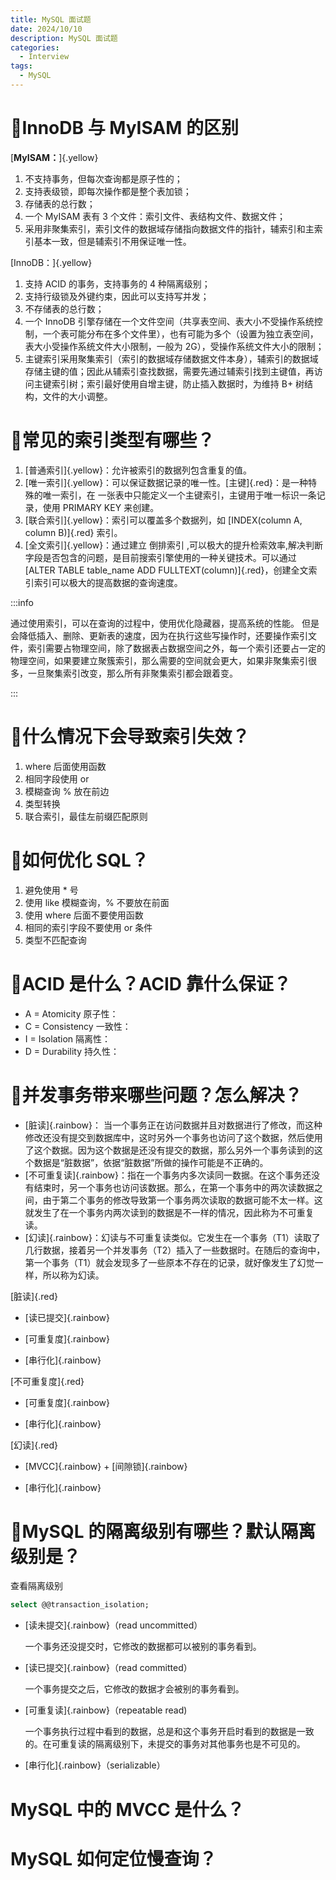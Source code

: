 ```yaml
---
title: MySQL 面试题
date: 2024/10/10
description: MySQL 面试题
categories: 
  - Interview
tags: 
  - MySQL
---
```


# :triangular_flag_on_post:InnoDB 与 MyISAM 的区别

[**MyISAM：**]{.yellow}

1. 不支持事务，但每次查询都是原子性的；
2. 支持表级锁，即每次操作都是整个表加锁；
3. 存储表的总行数；
4. 一个 MyISAM 表有 3 个文件：索引文件、表结构文件、数据文件；
5. 采用非聚集索引，索引文件的数据域存储指向数据文件的指针，辅索引和主索引基本一致，但是辅索引不用保证唯一性。

[InnoDB：]{.yellow}

1. 支持 ACID 的事务，支持事务的 4 种隔离级别；
2. 支持行级锁及外键约束，因此可以支持写并发；
3. 不存储表的总行数；
4. 一个 InnoDB 引擎存储在一个文件空间（共享表空间、表大小不受操作系统控制，一个表可能分布在多个文件里），也有可能为多个（设置为独立表空间，表大小受操作系统文件大小限制，一般为 2G），受操作系统文件大小的限制；
5. 主键索引采用聚集索引（索引的数据域存储数据文件本身），辅索引的数据域存储主键的值；因此从辅索引查找数据，需要先通过辅索引找到主键值，再访问主键索引树；索引最好使用自增主键，防止插入数据时，为维持 B+ 树结构，文件的大小调整。

# :triangular_flag_on_post:常见的索引类型有哪些？

1. [普通索引]{.yellow}：允许被索引的数据列包含重复的值。
2. [唯一索引]{.yellow}：可以保证数据记录的唯一性。[主键]{.red}：是一种特殊的唯一索引，在 一张表中只能定义一个主键索引，主键用于唯一标识一条记录，使用 PRIMARY KEY 来创建。
3. [联合索引]{.yellow}：索引可以覆盖多个数据列，如 [INDEX(column A, column B)]{.red} 索引。
4. [全文索引]{.yellow}：通过建立 倒排索引 ,可以极大的提升检索效率,解决判断字段是否包含的问题，是目前搜索引擎使用的一种关键技术。可以通过 [ALTER TABLE table_name ADD FULLTEXT(column)]{.red}，创建全文索引索引可以极大的提高数据的查询速度。

:::info

通过使用索引，可以在查询的过程中，使用优化隐藏器，提高系统的性能。 但是会降低插入、删除、更新表的速度，因为在执行这些写操作时，还要操作索引文件，索引需要占物理空间，除了数据表占数据空间之外，每一个索引还要占一定的物理空间，如果要建立聚簇索引，那么需要的空间就会更大，如果非聚集索引很多，一旦聚集索引改变，那么所有非聚集索引都会跟着变。

:::

# :triangular_flag_on_post:什么情况下会导致索引失效？

1. where 后面使用函数
2. 相同字段使用 or
3. 模糊查询 % 放在前边
4. 类型转换
5. 联合索引，最佳左前缀匹配原则

# :triangular_flag_on_post:如何优化 SQL？

1. 避免使用 * 号
2. 使用 like 模糊查询，% 不要放在前面
3. 使用 where 后面不要使用函数
4. 相同的索引字段不要使用 or 条件
5. 类型不匹配查询

# :triangular_flag_on_post:ACID 是什么？ACID 靠什么保证？

- A = Atomicity 原子性：
- C = Consistency 一致性：
- I = Isolation 隔离性：
- D = Durability 持久性：

# :triangular_flag_on_post:并发事务带来哪些问题？怎么解决？

- [脏读]{.rainbow}： 当一个事务正在访问数据并且对数据进行了修改，而这种修改还没有提交到数据库中，这时另外一个事务也访问了这个数据，然后使用了这个数据。因为这个数据是还没有提交的数据，那么另外一个事务读到的这个数据是“脏数据”，依据“脏数据”所做的操作可能是不正确的。
- [不可重复读]{.rainbow}：指在一个事务内多次读同一数据。在这个事务还没有结束时，另一个事务也访问该数据。那么，在第一个事务中的两次读数据之间，由于第二个事务的修改导致第一个事务两次读取的数据可能不太一样。这就发生了在一个事务内两次读到的数据是不一样的情况，因此称为不可重复读。
- [幻读]{.rainbow}：幻读与不可重复读类似。它发生在一个事务（T1）读取了几行数据，接着另一个并发事务（T2）插入了一些数据时。在随后的查询中，第一个事务（T1）就会发现多了一些原本不存在的记录，就好像发生了幻觉一样，所以称为幻读。

[脏读]{.red}

* [读已提交]{.rainbow}

* [可重复度]{.rainbow}

* [串行化]{.rainbow}

[不可重复度]{.red}

* [可重复度]{.rainbow}

* [串行化]{.rainbow}

[幻读]{.red}

* [MVCC]{.rainbow} + [间隙锁]{.rainbow}

* [串行化]{.rainbow}

# :triangular_flag_on_post:MySQL 的隔离级别有哪些？默认隔离级别是？

查看隔离级别

```sql 查看隔离级别
select @@transaction_isolation;
```

- [读未提交]{.rainbow}（read uncommitted）

  一个事务还没提交时，它修改的数据都可以被别的事务看到。

- [读已提交]{.rainbow}（read committed）

  一个事务提交之后，它修改的数据才会被别的事务看到。

- [可重复读]{.rainbow}（repeatable read)

  一个事务执行过程中看到的数据，总是和这个事务开启时看到的数据是一致的。在可重复读的隔离级别下，未提交的事务对其他事务也是不可见的。

- [串行化]{.rainbow}（serializable）

# MySQL 中的 MVCC 是什么？





# MySQL 如何定位慢查询？



